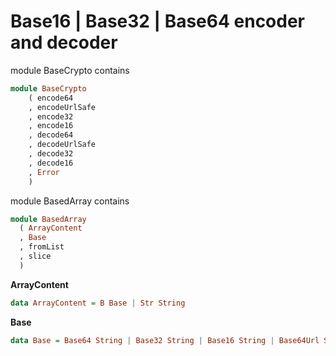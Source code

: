# Base16 | Base32 | Base64 encoder and decoder

module BaseCrypto contains
```haskell
module BaseCrypto
    ( encode64
    , encodeUrlSafe
    , encode32
    , encode16
    , decode64
    , decodeUrlSafe
    , decode32
    , decode16
    , Error
    )
```
module BasedArray contains

```haskell
module BasedArray
  ( ArrayContent
  , Base
  , fromList
  , slice
  )
```

**ArrayContent**
```haskell
data ArrayContent = B Base | Str String
```

**Base**
```haskell
data Base = Base64 String | Base32 String | Base16 String | Base64Url String
```
